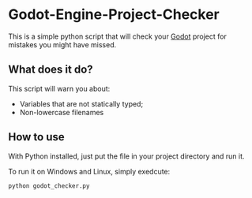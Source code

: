 # Godot-Engine-Project-Checker
This is a simple python script that will check your [Godot](https://github.com/godotengine/godot) project for mistakes you might have missed.


## What does it do?
This script will warn you about:
* Variables that are not statically typed;
* Non-lowercase filenames

## How to use
With Python installed, just put the file in your project directory and run it.

To run it on Windows and Linux, simply exedcute:
```
python godot_checker.py
```

